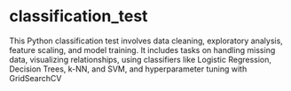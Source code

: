 # classification_test
This Python classification test involves data cleaning, exploratory analysis, feature scaling, and model training. It includes tasks on handling missing data, visualizing relationships, using classifiers like Logistic Regression, Decision Trees, k-NN, and SVM, and hyperparameter tuning with GridSearchCV
